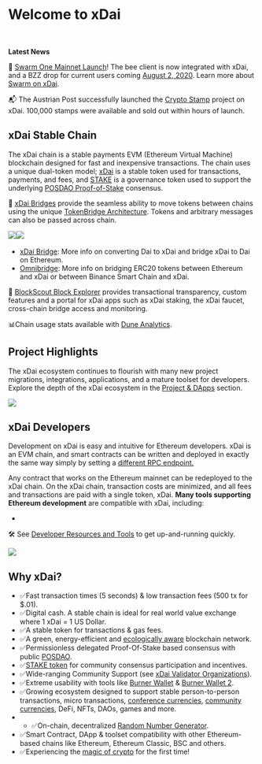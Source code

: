 # Welcome to xDai

​

**Latest News**

​🐝 [Swarm One Mainnet Launch](https://youtu.be/FnEztuLaJvQ)! The bee client is now integrated with xDai, and a BZZ drop for current users coming [August 2, 2020](https://medium.com/ethereum-swarm/swarm-airdrop-is-finishing-on-21-june-2021-important-notice-to-all-participants-6a58f29017a2). Learn more about [Swarm on xDai](https://www.xdaichain.com/about-xdai/project-spotlights/swarm).

​📬 The Austrian Post successfully launched the [Crypto Stamp](https://crypto.post.at/onchainshop/) project on xDai. 100,000 stamps were available and sold out within hours of launch.

## xDai Stable Chain <a id="xdai-stable-chain"></a>

The xDai chain is a stable payments EVM \(Ethereum Virtual Machine\) blockchain designed for fast and inexpensive transactions. The chain uses a unique dual-token model; [xDai](untitled/for-users/xdai-token.md) is a stable token used for transactions, payments, and fees, and [STAKE](untitled/for-stakers/stake-token.md) is a governance token used to support the underlying [POSDAO Proof-of-Stake](https://www.xdaichain.com/for-validators/posdao-whitepaper) consensus.

🌉 [xDai Bridges](https://www.xdaichain.com/about-xdai/faqs/bridges-xdai-bridge-and-omnibridge) provide the seamless ability to move tokens between chains using the unique [TokenBridge Architecture](https://docs.tokenbridge.net/). Tokens and arbitrary messages can also be passed across chain.

​[​![](https://firebasestorage.googleapis.com/v0/b/gitbook-28427.appspot.com/o/assets%2F-Lpi9AHj62wscNlQjI-l%2Fsync%2F991094f1325b3c5291497d6548b2bfddf488b840.svg?generation=1617899114503417&alt=media)​](https://bridge.xdaichain.com/) [​![](https://firebasestorage.googleapis.com/v0/b/gitbook-28427.appspot.com/o/assets%2F-Lpi9AHj62wscNlQjI-l%2Fsync%2F22073d7a5edfa9e2d61ab6a2a3408dfd790c2e3a.svg?generation=1617899114313326&alt=media)​](https://omni.xdaichain.com/bridge)​

* ​[xDai Bridge](https://www.xdaichain.com/for-users/bridges/converting-xdai-via-bridge): More info on converting Dai to xDai and bridge xDai to Dai on Ethereum.
* ​[Omnibridge](https://www.xdaichain.com/for-users/bridges/omnibridge): More info on bridging ERC20 tokens between Ethereum and xDai or between Binance Smart Chain and xDai.

🔎 [BlockScout Block Explorer](https://blockscout.com/xdai/mainnet) provides transactional transparency, custom features and a portal for xDai apps such as xDai staking, the xDai faucet, cross-chain bridge access and monitoring.

​📊Chain usage stats available with [Dune Analytics](https://duneanalytics.com/maxaleks/xDai-Usage).

## Project Highlights <a id="project-highlights"></a>

The xDai ecosystem continues to flourish with many new project migrations, integrations, applications, and a mature toolset for developers. Explore the depth of the xDai ecosystem in the [Project & DApps](untitled/about-xdai/projects-and-dapps.md) section.

![](https://gblobscdn.gitbook.com/assets%2F-Lpi9AHj62wscNlQjI-l%2F-M_fLXzxmM8LPgDyx5yj%2F-M_fL_s-vjqSLZLKnodY%2FxDai-projects.png?alt=media&token=43f30ad9-6d26-4550-ab77-804162515fda)

## **xDai Developers** <a id="xdai-developers"></a>

Development on xDai is easy and intuitive for Ethereum developers. xDai is an EVM chain, and smart contracts can be written and deployed in exactly the same way simply by setting a [different RPC endpoint.](https://docs.thinkincoin.com/networks/xdai-chain/untitled/for-developers/developer-resources-and-tools#json-rpc-endpoints)​

Any contract that works on the Ethereum mainnet can be redeployed to the xDai chain. On the xDai chain, transaction costs are minimized, and all fees and transactions are paid with a single token, xDai. **Many tools supporting Ethereum development** are compatible with xDai, including:

* 
🛠 See [Developer Resources and Tools](https://docs.thinkincoin.com/networks/xdai-chain/untitled/for-developers/developer-resources-and-tools) to get up-and-running quickly.

![](https://gblobscdn.gitbook.com/assets%2F-Lpi9AHj62wscNlQjI-l%2F-M_ap-3dg0pDbi9CZY9G%2F-M_ar--gjZOGh3x4_jyv%2Fblockscout-1.png?alt=media&token=b7abd66f-08f8-4a8b-9cd3-c7cbb2ce882c)

## **Why xDai?** <a id="why-xdai"></a>

* ✅Fast transaction times \(5 seconds\) & low transaction fees \(500 tx for $.01\).
* ✅Digital cash. A stable chain is ideal for real world value exchange where 1 xDai = 1 US Dollar.
* ✅A stable token for transactions & gas fees.
* ✅A green, energy-efficient and [ecologically aware](https://www.xdaichain.com/about-xdai/news-and-information/xdai-energy-efficiency) blockchain network.
* ✅Permissionless delegated Proof-Of-Stake based consensus with public [POSDAO](https://www.xdaichain.com/for-validators/posdao-whitepaper).
* ✅[STAKE token](untitled/for-stakers/stake-token.md) for community consensus participation and incentives.
* ✅Wide-ranging Community Support \(see [xDai Validator Organizations](https://www.xdaichain.com/for-validators/about-xdai-validators/original-xdai-validators)\).
* ✅Extreme usability with tools like [Burner Wallet](https://www.xdaichain.com/for-users/wallets/burner-wallet) & [Burner Wallet 2](https://www.xdaichain.com/for-users/wallets/burner-wallet-2).
* ✅Growing ecosystem designed to support stable person-to-person transactions, micro transactions, [conference currencies](https://www.xdaichain.com/about-xdai/use-cases/cryptocurrency-for-events-and-conferences), [community currencies](https://www.xdaichain.com/about-xdai/use-cases/community-currencies), DeFi, NFTs, DAOs, games and more.
* * ✅On-chain, decentralized [Random Number Generator](untitled/for-developers/on-chain-random-numbers.md).
* ✅Smart Contract, DApp & toolset compatibility with other Ethereum-based chains like Ethereum, Ethereum Classic, BSC and others.
* ✅Experiencing the [magic of crypto](https://www.xdaichain.com/about-xdai/news-and-information/crypto-influencers-on-xdai#anthony-pompliano) for the first time!

